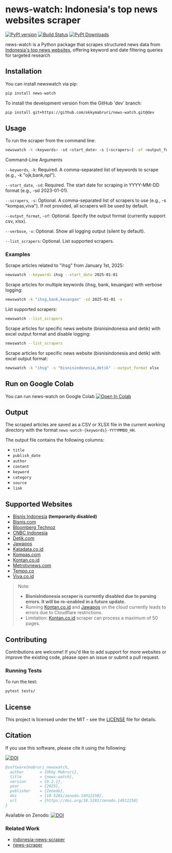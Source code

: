 # news-watch: Indonesia's top news websites scraper

[![PyPI version](https://badge.fury.io/py/news-watch.svg)](https://badge.fury.io/py/news-watch)
[![Build Status](https://github.com/okkymabruri/news-watch/actions/workflows/test.yml/badge.svg)](https://github.com/okkymabruri/news-watch/actions)
[![PyPI Downloads](https://static.pepy.tech/badge/news-watch)](https://pepy.tech/projects/news-watch)


news-watch is a Python package that scrapes structured news data from [Indonesia's top news websites](#supported-websites), offering keyword and date filtering queries for targeted research

## Installation

You can install newswatch via pip:

```bash
pip install news-watch
```

To install the development version from the GitHub 'dev' branch:

```bash
pip install git+https://github.com/okkymabruri/news-watch.git@dev
```

## Usage

To run the scraper from the command line:

```bash
newswatch -k <keywords> -sd <start_date> -s [<scrapers>] -of <output_format> -v
```
Command-Line Arguments

`--keywords`, `-k`: Required. A comma-separated list of keywords to scrape (e.g., -k "ojk,bank,npl").

`--start_date`, `-sd`: Required. The start date for scraping in YYYY-MM-DD format (e.g., -sd 2023-01-01).

`--scrapers`, `-s`: Optional. A comma-separated list of scrapers to use (e.g., -s "kompas,viva"). If not provided, all scrapers will be used by default.

`--output_format`, `-of`: Optional. Specify the output format (currently support csv, xlsx).

`--verbose`, `-v`: Optional. Show all logging output (silent by default).

`--list_scrapers`: Optional. List supported scrapers.


### Examples

Scrape articles related to "ihsg" from January 1st, 2025:

```bash
newswatch --keywords ihsg --start_date 2025-01-01
```

Scrape articles for multiple keywords (ihsg, bank, keuangan) with verbose logging:

```bash
newswatch -k "ihsg,bank,keuangan" -sd 2025-01-01 -v
```

List supported scrapers:
```bash
newswatch --list_scrapers
```

Scrape articles for specific news website (bisnisindonesia and detik) with excel output format and disable logging:

```bash
newswatch --list_scrapers
```

Scrape articles for specific news website (bisnisindonesia and detik) with excel output format:

```bash
newswatch -k "ihsg" -s "bisnisindonesia,detik" --output_format xlsx
```

## Run on Google Colab

You can run news-watch on Google Colab [![Open In Colab](https://colab.research.google.com/assets/colab-badge.svg)](https://colab.research.google.com/github/okkymabruri/news-watch/blob/main/notebook/run-newswatch-on-colab.ipynb)

## Output

The scraped articles are saved as a CSV or XLSX file in the current working directory with the format `news-watch-{keywords}-YYYYMMDD_HH`.

The output file contains the following columns:

- `title`
- `publish_date`
- `author`
- `content`
- `keyword`
- `category`
- `source`
- `link`

## Supported Websites

- [Bisnis Indonesia](https://bisnisindonesia.id/) **(temporarily disabled)**
- [Bisnis.com](https://www.bisnis.com/)
- [Bloomberg Technoz](https://www.bloombergtechnoz.com/)
- [CNBC Indonesia](https://www.cnbcindonesia.com/)
- [Detik.com](https://www.detik.com/)
- [Jawapos](https://www.jawapos.com/)
- [Katadata.co.id](https://katadata.co.id/)
- [Kompas.com](https://www.kompas.com/)
- [Kontan.co.id](https://www.kontan.co.id/)
- [Metrotvnews.com](https://metrotvnews.com/)
- [Tempo.co](https://www.tempo.co/)
- [Viva.co.id](https://www.viva.co.id/)


> Note: 
> - **BisnisIndonesia scraper is currently disabled due to parsing errors. It will be re-enabled in a future update.**
> - Running [Kontan.co.id](https://www.kontan.co.id/) and [Jawapos](https://www.jawapos.com/) on the cloud currently leads to errors due to Cloudflare restrictions.
> - Limitation: [Kontan.co.id](https://www.kontan.co.id/) scraper can process a maximum of 50 pages.

## Contributing

Contributions are welcome! If you'd like to add support for more websites or improve the existing code, please open an issue or submit a pull request.

### Running Tests

To run the test:

```bash
pytest tests/
```

## License

This project is licensed under the MIT - see the [LICENSE](LICENSE) file for details.

## Citation

If you use this software, please cite it using the following:

[![DOI](https://zenodo.org/badge/DOI/10.5281/zenodo.14912258.svg)](https://doi.org/10.5281/zenodo.14912258)

```bibtex
@software{mabruri_newswatch,
  author       = {Okky Mabruri},
  title        = {news-watch},
  version      = {0.2.1},
  year         = {2025},
  publisher    = {Zenodo},
  doi          = {10.5281/zenodo.14912258},
  url          = {https://doi.org/10.5281/zenodo.14912258}
}
```

Available on Zenodo: [![DOI](https://zenodo.org/badge/DOI/10.5281/zenodo.14908390.svg)](https://doi.org/10.5281/zenodo.14908390)

### Related Work
* [indonesia-news-scraper](https://github.com/theyudhiztira/indonesia-news-scraper)
* [news-scraper](https://github.com/binsarjr/news-scraper)
